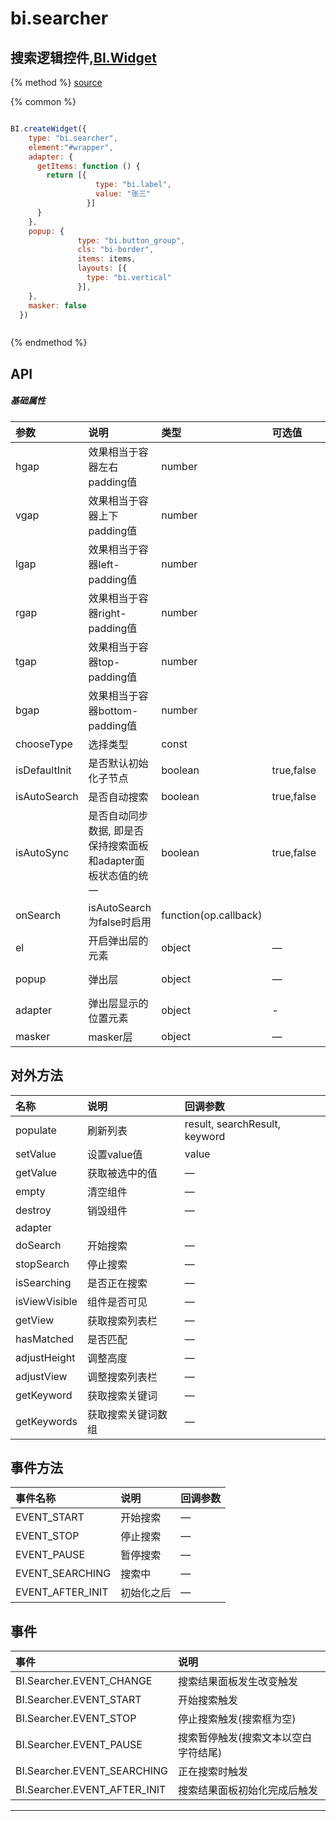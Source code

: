 # bi.searcher

## 搜索逻辑控件,[BI.Widget](/core/widget.md)

{% method %}
[source](https://jsfiddle.net/fineui/k6s24et1/)

{% common %}
```javascript

BI.createWidget({
    type: "bi.searcher",
    element:"#wrapper",
    adapter: {
      getItems: function () {
        return [{
                   type: "bi.label",
                   value: "张三"
                 }]
      }
    },
    popup: {
               type: "bi.button_group",
               cls: "bi-border",
               items: items,
               layouts: [{
                 type: "bi.vertical"
               }],
    },
    masker: false
  })



```

{% endmethod %}

## API
##### 基础属性
| 参数    | 说明           | 类型  | 可选值 | 默认值
| :------ |:-------------  | :-----| :----|:----
| hgap    | 效果相当于容器左右padding值    |    number  |  |  0  |
| vgap    | 效果相当于容器上下padding值    |    number  |  |  0  |
| lgap    | 效果相当于容器left-padding值   |    number  |  |  0  |
| rgap    | 效果相当于容器right-padding值  |    number  |  |  0  |
| tgap    | 效果相当于容器top-padding值    |    number  |  |  0  |
| bgap    | 效果相当于容器bottom-padding值 |    number  |  |  0  |
| chooseType | 选择类型 | const | | CHOOSE_TYPE_SINGLE |
| isDefaultInit | 是否默认初始化子节点 |boolean | true,false | false |
| isAutoSearch | 是否自动搜索 |boolean | true,false | true |
| isAutoSync | 是否自动同步数据, 即是否保持搜索面板和adapter面板状态值的统一 |boolean | true,false | true |
| onSearch | isAutoSearch为false时启用 | function(op.callback) | | |
| el | 开启弹出层的元素 | object | —  | {type: "bi.search_editor"}|
| popup | 弹出层 | object | — |{type: "bi.searcher_view"}|
| adapter | 弹出层显示的位置元素 | object | - | null| 
| masker | masker层 |  object | — | {offset: {}}|

## 对外方法
| 名称     | 说明                           |  回调参数     
| :------ |:-------------                  | :-----   
| populate | 刷新列表 | result, searchResult, keyword |
| setValue | 设置value值 | value |
| getValue | 获取被选中的值 |—|
| empty| 清空组件|—|
| destroy| 销毁组件|—|
| adapter | | |
| doSearch | 开始搜索 | — | 
| stopSearch | 停止搜索  | —|
| isSearching | 是否正在搜索 | —|
| isViewVisible | 组件是否可见 | —|
| getView | 获取搜索列表栏 | —|
| hasMatched | 是否匹配 | —|
| adjustHeight | 调整高度 | —|
| adjustView| 调整搜索列表栏| —|
| getKeyword | 获取搜索关键词| —|
| getKeywords | 获取搜索关键词数组| —|


## 事件方法

| 事件名称| 说明| 回调参数 | 
| :------ |:-------------  | :-----
| EVENT_START | 开始搜索 | —|
| EVENT_STOP | 停止搜索 |  —|
| EVENT_PAUSE | 暂停搜索 | —|
| EVENT_SEARCHING | 搜索中| —|
| EVENT_AFTER_INIT | 初始化之后 | —|

## 事件
| 事件     | 说明                |
| :------ |:------------- |
|BI.Searcher.EVENT_CHANGE | 搜索结果面板发生改变触发   |
|BI.Searcher.EVENT_START |  开始搜索触发          |
|BI.Searcher.EVENT_STOP |  停止搜索触发(搜索框为空)   |
|BI.Searcher.EVENT_PAUSE |  搜索暂停触发(搜索文本以空白字符结尾)  |
|BI.Searcher.EVENT_SEARCHING |  正在搜索时触发 |
|BI.Searcher.EVENT_AFTER_INIT | 搜索结果面板初始化完成后触发 |

---


